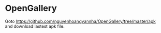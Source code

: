 # OpenGallery
Goto https://github.com/nguyenhoangvannha/OpenGallery/tree/master/apk and download lastest apk file.
